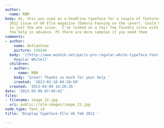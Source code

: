 ```yaml
---
author:
  name: RBM
body: Hi, this was used as a headline typeface for a couple of features in the feb
  2012 issue of UK Elle magazine (Dakota Fanning on the cover). Could have been used
  in just the one issue.  I've looked on a fair few foundry sites with no luck. Appreciate
  the help in advance. PS there are more samples if you need them
comments:
- author:
    name: defiantone
    picture: 126244
  body: '[[http://www.moshik.net/paris-pro-regular-white-typeface-font-fashion-moshik-nadav-typography.aspx|Paris
    Regular White]]'
  children:
  - author:
      name: RBM
    body: 'Great! Thanks so much for your help '
    created: '2013-03-10 04:18:50'
  created: '2013-03-09 14:20:35'
date: '2013-03-09 07:49:42'
files:
- filename: image_22.jpg
  uri: public://old-images/image_22.jpg
node_type: font_id
title: 'Display typeface Elle Uk feb 2012 '

---
```


